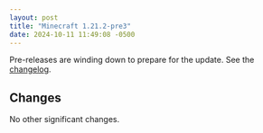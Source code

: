 ```yaml
---
layout: post
title: "Minecraft 1.21.2-pre3"
date: 2024-10-11 11:49:08 -0500
---
```


Pre-releases are winding down to prepare for the update. See the [changelog](https://www.minecraft.net/en-us/article/minecraft-1-21-2-pre-release-3).

## Changes

No other significant changes.

